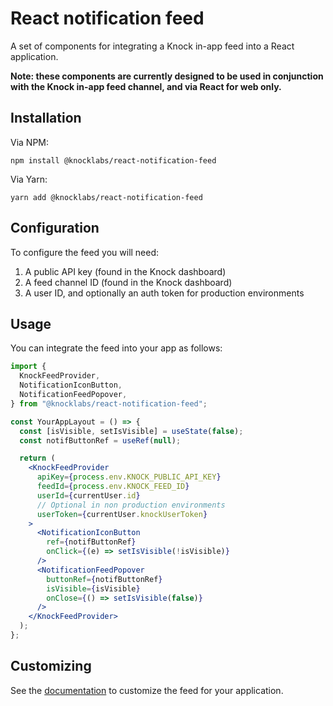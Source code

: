 # React notification feed

A set of components for integrating a Knock in-app feed into a React application.

**Note: these components are currently designed to be used in conjunction with the Knock in-app feed
channel, and via React for web only.**

## Installation

Via NPM:

```
npm install @knocklabs/react-notification-feed
```

Via Yarn:

```
yarn add @knocklabs/react-notification-feed
```

## Configuration

To configure the feed you will need:

1. A public API key (found in the Knock dashboard)
2. A feed channel ID (found in the Knock dashboard)
3. A user ID, and optionally an auth token for production environments

## Usage

You can integrate the feed into your app as follows:

```jsx
import {
  KnockFeedProvider,
  NotificationIconButton,
  NotificationFeedPopover,
} from "@knocklabs/react-notification-feed";

const YourAppLayout = () => {
  const [isVisible, setIsVisible] = useState(false);
  const notifButtonRef = useRef(null);

  return (
    <KnockFeedProvider
      apiKey={process.env.KNOCK_PUBLIC_API_KEY}
      feedId={process.env.KNOCK_FEED_ID}
      userId={currentUser.id}
      // Optional in non production environments
      userToken={currentUser.knockUserToken}
    >
      <NotificationIconButton
        ref={notifButtonRef}
        onClick={(e) => setIsVisible(!isVisible)}
      />
      <NotificationFeedPopover
        buttonRef={notifButtonRef}
        isVisible={isVisible}
        onClose={() => setIsVisible(false)}
      />
    </KnockFeedProvider>
  );
};
```

## Customizing

See the [documentation](https://docs.knock.app/notification-feeds/customizing-ui) to customize the feed for your application.
